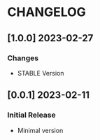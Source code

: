 # CHANGELOG

## [1.0.0] 2023-02-27
### Changes

- STABLE Version

## [0.0.1] 2023-02-11
### Initial Release

- Minimal version
